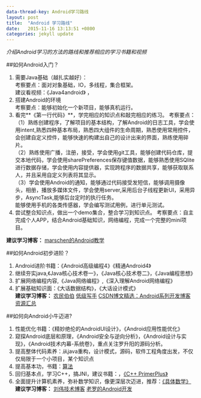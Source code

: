 ```yaml
---
data-thread-key: Android学习路线
layout: post
title:  "Android 学习路线"
date:   2015-11-16 13:13:51 +0800
categories: jekyll update
---
```

*介绍Android学习的方法的路线和推荐相应的学习书籍和视频*

##如何Android入门？
 1. 需要Java基础（越扎实越好）：   
考察要点：面对对象基础，IO，多线程，集合框架。  
建议看视频：《Java4android》 ，
2. 搭建Android的环境   
考察要点：能够初始化一个新项目，能够真机运行。
3. 看完**《第一行代码》**，学完相应的知识点和敲完相应的练习。
考察要点：   
（1）熟练创建程序，了解项目的基本结构，了解Android的日志工具，学会使用intent,熟悉四种基本布局，熟悉四大组件的生命周期，熟悉使用常用控件，会创建自定义控件，能够快速的构建出自己的设计出来的界面，熟练使用碎片。   
（2）熟练使用广播，注册，接受，学会使用git工具，能够创建代码仓库，提交本地代码，学会使用sharePreferences保存键值数据，能够熟悉使用SQlite进行数据存储，学会使用内容提供器，实现跨程序的数据共享，能够获取联系人，并且采用自定义列表将其显示。   
（3）学会使用Android的通知，能够通过代码接受发短信，能够调用摄像头，相册，播放多媒体文件，学会使用server,采用后台子线程更新UI，采用异步，AsyncTask,能够后台定时的执行任务。   
能够使用手机的各类传感器，学会编写测试用例，进行单元测试。
4. 尝试整合知识点，做出一个demo集合，整合学习到知识点。
考察要点：自主完成个人APP，结合Android基础知识，网络编程，完成一个完整的mini项目。

**建议学习博客：**
<a href="http://www.marschen.com/portal.php">marschen的Android教学</a>

##如何Android初步进阶？

1. Android进阶书籍：《Android高级编程4》《精通Android4》
2. 继续夯实java,《Java核心技术卷一》，《Java核心技术卷二》，《Java编程思想》
3. 扩展网络编程内容,《Java网络编程》,《深入理解Android网络编程》
4. 扩展基础知识面：《大话数据结构》，《大话设计模式》   
 **建议学习博客：**
<a href="http://over140.cnblogs.com/">农民伯伯</a>
<a href="http://byandby.iteye.com/ ">低级写手</a>
<a href="http://www.csdn.net/article/2011-08-30/303833 ">CSDN博文精选：Android系列开发博客资源汇总</a>



##如何向Android小牛迈进?
1. 性能优化书籍：《精妙绝伦的AndroidUI设计》，《Android应用性能优化》
2. 窥探Android底层和原理，《Android安全与逆向分析》，《Android设计与实现》，《Android技术内幕-系统卷》，重点关注罗升阳的源码分析。
3. 提高整体代码素养：从java重构，设计模式，源码，软件工程角度出发，不仅仅局限于一个小项目，某个知识点
4. 提高基本功，书籍：<a href="http://book.douban.com/subject/10432347/">算法</a>
5. 回归基本点，学习C++，搞JNI，建议书籍：，<a href="http://www.linuxidc.com/Linux/2014-05/101227.htm">《C++ PrimerPlus》</a>
6. 全面提升计算机素养，弥补数学知识，像更深层次迈进，推荐：<a href="http://book.douban.com/subject/21323941/">《具体数学》</a>   
**建议学习博客：**
<a href="http://blog.csdn.net/lovelion">刘伟技术博客</a>
<a href="http://blog.csdn.net/Luoshengyang?viewmode=contents.com">老罗的Android开发</a>

